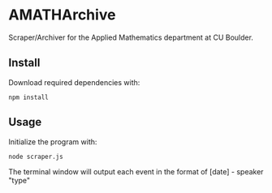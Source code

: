# AMATHArchive
Scraper/Archiver for the Applied Mathematics department at CU Boulder.

## Install
Download required dependencies with:
```
npm install
```

## Usage
Initialize the program with:
```
node scraper.js
```

The terminal window will output each event in the format of [date] - speaker "type"

